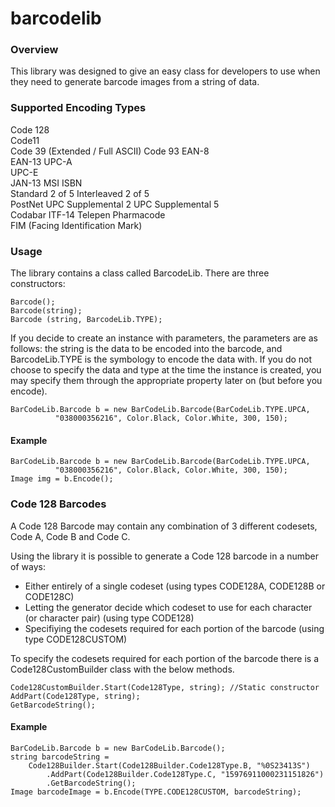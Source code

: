 barcodelib
==========

### Overview ###

This library was designed to give an easy class for developers to use when they need to generate barcode images from a string of data.

### Supported Encoding Types ###
Code 128	
Code11	
Code 39 (Extended / Full ASCII)
Code 93	
EAN-8	
EAN-13
UPC-A	
UPC-E	
JAN-13
MSI	ISBN	
Standard 2 of 5
Interleaved 2 of 5	
PostNet	UPC Supplemental 2
UPC Supplemental 5	
Codabar	
ITF-14
Telepen	
Pharmacode	
FIM (Facing Identification Mark)

### Usage ###

The library contains a class called BarcodeLib. There are three constructors:
```
Barcode();
Barcode(string);
Barcode (string, BarcodeLib.TYPE);
```

If you decide to create an instance with parameters, the parameters are as follows: the string is the data to be encoded into the barcode, and BarcodeLib.TYPE is the symbology to encode the data with. If you do not choose to specify the data and type at the time the instance is created, you may specify them through the appropriate property later on (but before you encode).

```
BarCodeLib.Barcode b = new BarCodeLib.Barcode(BarCodeLib.TYPE.UPCA, 
          "038000356216", Color.Black, Color.White, 300, 150);
```
#### Example ####
```
BarCodeLib.Barcode b = new BarCodeLib.Barcode(BarCodeLib.TYPE.UPCA, 
          "038000356216", Color.Black, Color.White, 300, 150);
Image img = b.Encode();
```

### Code 128 Barcodes ###

A Code 128 Barcode may contain any combination of 3 different codesets, Code A, Code B and Code C.

Using the library it is possible to generate a Code 128 barcode in a number of ways:

 - Either entirely of a single codeset (using types CODE128A, CODE128B or CODE128C)
 - Letting the generator decide which codeset to use for each character (or character pair) (using type CODE128)
 - Specifiying the codesets required for each portion of the barcode (using type CODE128CUSTOM)

To specify the codesets required for each portion of the barcode there is a Code128CustomBuilder class with the below methods.
```
Code128CustomBuilder.Start(Code128Type, string); //Static constructor
AddPart(Code128Type, string);
GetBarcodeString();
```
#### Example ####
```
BarCodeLib.Barcode b = new BarCodeLib.Barcode();
string barcodeString =
    Code128Builder.Start(Code128Builder.Code128Type.B, "%0S23413S")
        .AddPart(Code128Builder.Code128Type.C, "15976911000231151826")
        .GetBarcodeString();
Image barcodeImage = b.Encode(TYPE.CODE128CUSTOM, barcodeString);
```